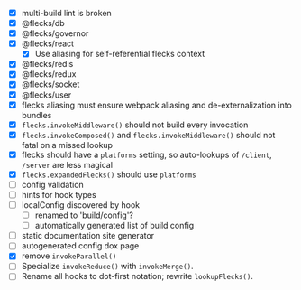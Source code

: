 - [x] multi-build lint is broken
- [x] @flecks/db
- [x] @flecks/governor
- [x] @flecks/react
    - [x] Use aliasing for self-referential flecks context
- [x] @flecks/redis
- [x] @flecks/redux
- [x] @flecks/socket
- [x] @flecks/user
- [x] flecks aliasing must ensure webpack aliasing and de-externalization into bundles
- [x] `flecks.invokeMiddleware()` should not build every invocation
- [x] `flecks.invokeComposed()` and `flecks.invokeMiddleware()` should not fatal on a missed lookup
- [x] flecks should have a `platforms` setting, so auto-lookups of `/client`, `/server` are less
  magical
- [x] `flecks.expandedFlecks()` should use `platforms`
- [ ] config validation
- [ ] hints for hook types
- [ ] localConfig discovered by hook
    - [ ] renamed to 'build/config'?
    - [ ] automatically generated list of build config
- [ ] static documentation site generator
- [ ] autogenerated config dox page
- [x] remove `invokeParallel()`
- [ ] Specialize `invokeReduce()` with `invokeMerge()`.
- [ ] Rename all hooks to dot-first notation; rewrite `lookupFlecks()`.